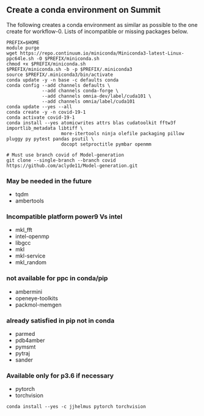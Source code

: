 ## Create a conda environment on Summit

The following creates a conda environment as similar as possible to the one create for workflow-0. Lists of incompatible or missing packages below.

```
PREFIX=$HOME
module purge
wget https://repo.continuum.io/miniconda/Miniconda3-latest-Linux-ppc64le.sh -O $PREFIX/miniconda.sh
chmod +x $PREFIX/miniconda.sh
$PREFIX/miniconda.sh -b -p $PREFIX/.miniconda3
source $PREFIX/.miniconda3/bin/activate
conda update -y -n base -c defaults conda
conda config --add channels defaults \
             --add channels conda-forge \
             --add channels omnia-dev/label/cuda101 \
             --add channels omnia/label/cuda101
conda update --yes --all
conda create -y -n covid-19-1
conda activate covid-19-1
conda install --yes atomicwrites attrs blas cudatoolkit fftw3f importlib_metadata libtiff \
                    more-itertools ninja olefile packaging pillow pluggy py pytest pandas psutil \
                    docopt setproctitle pymbar openmm

# Must use branch covid of Model-generation
git clone --single-branch --branch covid https://github.com/aclyde11/Model-generation.git
```
### May be needed in the future
- tqdm
- ambertools

### Incompatible platform power9 Vs intel
- mkl_fft
- intel-openmp
- libgcc
- mkl
- mkl-service
- mkl_random

### not available for ppc in conda/pip
- ambermini
- openeye-toolkits
- packmol-memgen

### already satisfied in pip not in conda
- parmed 
- pdb4amber 
- pymsmt
- pytraj
- sander

### Available only for p3.6 if necessary
- pytorch
- torchvision
```
conda install --yes -c jjhelmus pytorch torchvision
```

